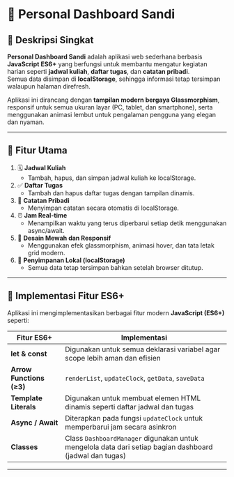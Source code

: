 # 🌙 Personal Dashboard Sandi

## 📘 Deskripsi Singkat
**Personal Dashboard Sandi** adalah aplikasi web sederhana berbasis **JavaScript ES6+** yang berfungsi untuk membantu mengatur kegiatan harian seperti **jadwal kuliah**, **daftar tugas**, dan **catatan pribadi**.  
Semua data disimpan di **localStorage**, sehingga informasi tetap tersimpan walaupun halaman direfresh.

Aplikasi ini dirancang dengan **tampilan modern bergaya Glassmorphism**, responsif untuk semua ukuran layar (PC, tablet, dan smartphone), serta menggunakan animasi lembut untuk pengalaman pengguna yang elegan dan nyaman.

---

## 🧩 Fitur Utama
1. 🗓️ **Jadwal Kuliah**  
   - Tambah, hapus, dan simpan jadwal kuliah ke localStorage.
2. ✅ **Daftar Tugas**  
   - Tambah dan hapus daftar tugas dengan tampilan dinamis.
3. 📝 **Catatan Pribadi**  
   - Menyimpan catatan secara otomatis di localStorage.
4. ⏰ **Jam Real-time**  
   - Menampilkan waktu yang terus diperbarui setiap detik menggunakan async/await.
5. 🎨 **Desain Mewah dan Responsif**  
   - Menggunakan efek glassmorphism, animasi hover, dan tata letak grid modern.
6. 💾 **Penyimpanan Lokal (localStorage)**  
   - Semua data tetap tersimpan bahkan setelah browser ditutup.

---

## 🧠 Implementasi Fitur ES6+
Aplikasi ini mengimplementasikan berbagai fitur modern **JavaScript (ES6+)** seperti:

| Fitur ES6+ | Implementasi |
|-------------|--------------|
| **let & const** | Digunakan untuk semua deklarasi variabel agar scope lebih aman dan efisien |
| **Arrow Functions (≥3)** | `renderList`, `updateClock`, `getData`, `saveData` |
| **Template Literals** | Digunakan untuk membuat elemen HTML dinamis seperti daftar jadwal dan tugas |
| **Async / Await** | Diterapkan pada fungsi `updateClock` untuk memperbarui jam secara asinkron |
| **Classes** | Class `DashboardManager` digunakan untuk mengelola data dari setiap bagian dashboard (jadwal dan tugas) |

---


